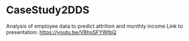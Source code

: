 # CaseStudy2DDS
Analysis of employee data to predict attrition and monthly income
Link to presentation: https://youtu.be/VBhsSFYWtbQ
